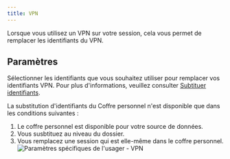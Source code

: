 ```yaml
---
title: VPN
---
```

Lorsque vous utilisez un VPN sur votre session, cela vous permet de remplacer les identifiants du VPN. 

## Paramètres 

Sélectionner les identifiants que vous souhaitez utiliser pour remplacer vos identifiants VPN. Pour plus d'informations, veuillez consulter [Subtituer identifiants](/fr/rdm/mac/commands/edit/setting-overrides/user-specific-settings/override-credentials/). 

La substitution d'identifiants du Coffre personnel n'est disponible que dans les conditions suivantes : 

1. Le coffre personnel est disponible pour votre source de données. 
1. Vous susbtituez au niveau du dossier. 
1. Vous remplacez une session qui est elle-même dans le coffre personnel.  
![Paramètres spécifiques de l'usager - VPN](https://webdevolutions.azureedge.net/docs/fr/rdm/mac/clip4066.png) 

